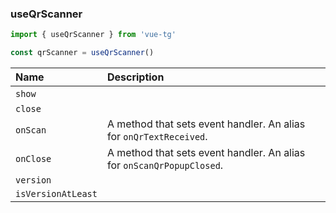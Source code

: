 ### useQrScanner

```ts
import { useQrScanner } from 'vue-tg'

const qrScanner = useQrScanner()
```
 
| Name               | Description                                                                                                               |
| :----------------- | :------------------------------------------------------------------------------------------------------------------------ |
| `show`             | <!--@include: @/generated/WebApp-showScanQrPopup.md --><br/><Badge type="info" text="⭐️ async" />                          |
| `close`            | <!--@include: @/generated/WebApp-closeScanQrPopup.md -->                                                                  |
| `onScan`           | <Badge type="tip" text="Bot API 6.4+" /> A method that sets event handler. An alias for <code>onQrTextReceived</code>.    |
| `onClose`          | <Badge type="tip" text="Bot API 7.7+" /> A method that sets event handler. An alias for <code>onScanQrPopupClosed</code>. |
| `version`          | <!--@include: @/generated/WebApp-version.md -->                                                                           |
| `isVersionAtLeast` | <!--@include: @/generated/WebApp-isVersionAtLeast.md -->                                                                  |
